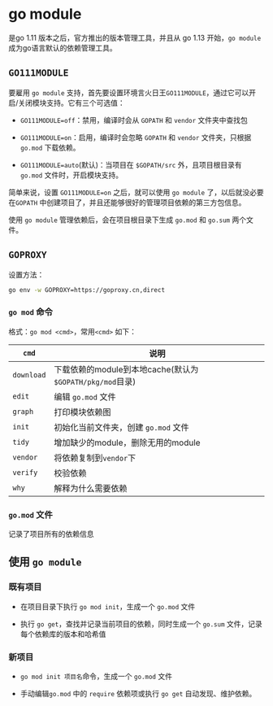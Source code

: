 # go module

是go 1.11 版本之后，官方推出的版本管理工具，并且从 go 1.13 开始，`go module`成为go语言默认的依赖管理工具。

## `GO111MODULE`

要雇用 `go module` 支持，首先要设置环境言火日王`GO111MODULE`，通过它可以开启/关闭模块支持。它有三个可选值：

+ `GO111MODULE=off`：禁用，编译时会从 `GOPATH` 和 `vendor` 文件夹中查找包

+ `GO111MODULE=on`：启用，编译时会忽略 `GOPATH` 和 `vendor` 文件夹，只根据 `go.mod` 下载依赖。

+ `GO111MODULE=auto`(默认)：当项目在 `$GOPATH/src` 外，且项目根目录有 `go.mod` 文件时，开启模块支持。

简单来说，设置 `GO111MODULE=on` 之后，就可以使用 `go module` 了，以后就没必要在`GOPATH` 中创建项目了，并且还能够很好的管理项目依赖的第三方包信息。

使用 `go module` 管理依赖后，会在项目根目录下生成 `go.mod` 和 `go.sum` 两个文件。

## `GOPROXY`

设置方法：

```bash
go env -w GOPROXY=https://goproxy.cn,direct
```

### `go mod` 命令

格式：`go mod <cmd>`，常用`<cmd>` 如下：

|`cmd`|说明|
|----|----|
|`download`|下载依赖的module到本地cache(默认为`$GOPATH/pkg/mod`目录)|
|`edit`|编辑 `go.mod` 文件|
|`graph`|打印模块依赖图|
|`init`|初始化当前文件夹，创建 `go.mod` 文件|
|`tidy`|增加缺少的module，删除无用的module|
|`vendor`|将依赖复制到`vendor`下|
|`verify`|校验依赖|
|`why`|解释为什么需要依赖|

### `go.mod` 文件

记录了项目所有的依赖信息

## 使用 `go module`

### 既有项目

+ 在项目目录下执行 `go mod init`，生成一个 `go.mod` 文件

+ 执行 `go get`，查找并记录当前项目的依赖，同时生成一个 `go.sum` 文件，记录每个依赖库的版本和哈希值

### 新项目

+  `go mod init 项目名`命令，生成一个 `go.mod` 文件

+ 手动编辑`go.mod` 中的 `require` 依赖项或执行 `go get` 自动发现、维护依赖。

